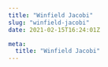 ```yaml
---
title: "Winfield Jacobi"
slug: "winfield-jacobi"
date: 2021-02-15T16:24:01Z

meta:
  title: "Winfield Jacobi"
---
```


